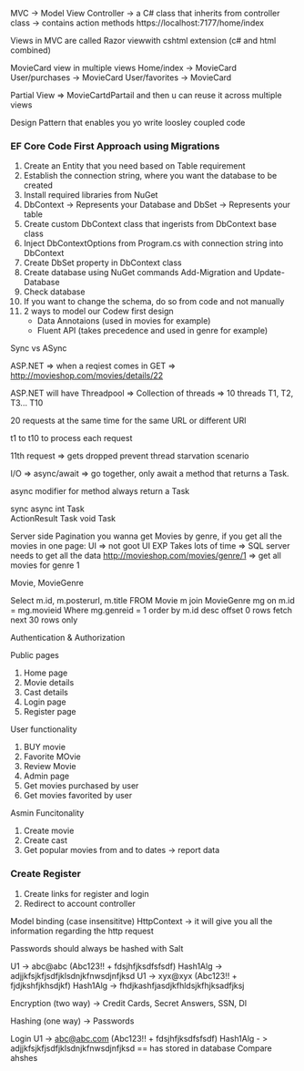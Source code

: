 ﻿MVC -> 
Model 
View 
Controller -> a C# class that inherits from controller class
			-> contains action methods
			https://localhost:7177/home/index

Views in MVC are called Razor viewwith cshtml extension (c# and html combined)

MovieCard view in multiple views
Home/index -> MovieCard
User/purchases -> MovieCard
User/favorites -> MovieCard


Partial View => MovieCartdPartail and then u can reuse it across multiple views

Design Pattern that enables you yo write loosley coupled code

### EF Core Code First Approach using Migrations

1. Create an Entity that you need based on Table requirement
2. Establish the connection string, where you want the database to be created
3. Install required libraries from NuGet
4. DbContext -> Represents your Database and DbSet -> Represents your table
5. Create custom DbContext class that ingerists from DbContext base class
6. Inject DbContextOptions from Program.cs with connection string into DbContext
7. Create DbSet<Entity> property in DbContext class
8. Create database using NuGet commands Add-Migration and Update-Database
9. Check database
10. If you want to change the schema, do so from code and not manually
11. 2 ways to model our Codew first design
	- Data Annotaions (used in movies for example)
	- Fluent API (takes precedence and used in genre for example)
			

Sync vs ASync

ASP.NET => when a reqiest comes in
GET => http://movieshop.com/movies/details/22

ASP.NET will have Threadpool => Collection of threads => 10 threads
T1, T2, T3... T10

20 requests at the same time for the same URL or different URl

t1 to t10 to process each request

11th request => gets dropped
prevent thread starvation scenario


I/O =>
async/await => go together, only await a method that returns a Task.

async modifier for method
always return a Task

sync			async
int				Task<int>	
ActionResult	Task<ActionResult>
void			Task

Server side Pagination
you wanna get Movies by genre, if you get all the movies in one page:
UI => not goot UI EXP
Takes lots of time => SQL server needs to get all the data
http://movieshop.com/movies/genre/1 => get all movies for genre 1

Movie, MovieGenre

Select m.id, m.posterurl, m.title
FROM Movie m join MovieGenre mg on m.id = mg.movieid
Where mg.genreid = 1
order by m.id desc
offset 0 rows fetch next 30 rows only


Authentication & Authorization

Public pages
1. Home page
2. Movie details
3. Cast details
4. Login page
5. Register page


User functionality
1. BUY movie
2. Favorite MOvie
3. Review Movie
4. Admin page
5. Get movies purchased by user
6. Get movies favorited by user


Asmin Funcitonality
1. Create movie
2. Create cast
3. Get popular movies from and to dates -> report data

### Create Register
1. Create links for register and login
2. Redirect to account controller

Model binding (case insensititve)
HttpContext -> it will give you all the information regarding the http request

Passwords should always be hashed with Salt

U1 -> abc@abc (Abc123!! + fdsjhfjksdfsfsdf) Hash1Alg -> adjjkfsjkfjsdfjklsdnjkfnwsdjnfjksd
U1 -> xyx@xyx (Abc123!! + fjdjkshfjkhsdjkf) Hash1Alg -> fhdjkashfjasdjkfhldsjkfhjksadfjksj

Encryption (two way) -> Credit Cards, Secret Answers, SSN, Dl

Hashing (one way) -> Passwords

Login
U1 -> abc@abc.com (Abc123!! + fdsjhfjksdfsfsdf) Hash1Alg - > adjjkfsjkfjsdfjklsdnjkfnwsdjnfjksd == has stored in database
Compare ahshes